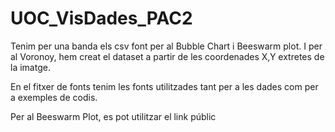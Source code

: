 # UOC_VisDades_PAC2
Tenim per una banda els csv font per al Bubble Chart i Beeswarm plot. I per al Voronoy, hem creat el dataset a partir de les coordenades X,Y extretes de la imatge.

En el fitxer de fonts tenim les fonts utilitzades tant per a les dades com per a exemples de codis.

Per al Beeswarm Plot, es pot utilitzar el link públic
